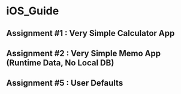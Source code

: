 # iOS_Guide
## Assignment #1 : Very Simple Calculator App
## Assignment #2 : Very Simple Memo App (Runtime Data, No Local DB)
## Assignment #5 : User Defaults

